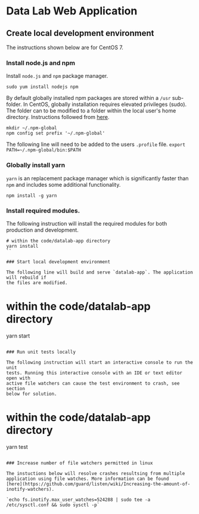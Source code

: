 # Data Lab Web Application

## Create local development environment

The instructions shown below are for CentOS 7.

### Install node.js and npm

Install `node.js` and `npm` package manager.

`sudo yum install nodejs npm`

By default globally installed npm packages are stored within a `/usr`
sub-folder. In CentOS, globally installation requires elevated privileges
(sudo). The folder can to be modified to a folder within the local user's
home directory. Instructions followed from
[here](https://docs.npmjs.com/getting-started/fixing-npm-permissions).

```
mkdir ~/.npm-global
npm config set prefix '~/.npm-global'
```

The following line will need to be added to the users `.profile` file.
`export PATH=~/.npm-global/bin:$PATH`

### Globally install yarn

`yarn` is an replacement package manager which is significantly faster
than `npm` and includes some additional functionality.

`npm install -g yarn`

### Install required modules.

The following instruction will install the required modules for both
production and development.

```
# within the code/datalab-app directory
yarn install
``

### Start local development environment

The following line will build and serve `datalab-app`. The application will rebuild if
the files are modified.

```
# within the code/datalab-app directory
yarn start
```

### Run unit tests locally

The following instruction will start an interactive console to run the unit
tests. Running this interactive console with an IDE or text editor open with
active file watchers can cause the test environment to crash, see section
below for solution.

```
# within the code/datalab-app directory
yarn test
```

### Increase number of file watchers permitted in linux

The instuctions below will resolve crashes resultsing from multiple
application using file watches. More information can be found
[here](https://github.com/guard/listen/wiki/Increasing-the-amount-of-inotify-watchers).

`echo fs.inotify.max_user_watches=524288 | sudo tee -a /etc/sysctl.conf && sudo sysctl -p`
